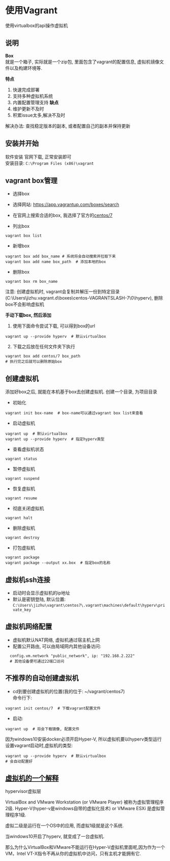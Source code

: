 # 使用Vagrant
使用virtualbox的api操作虚拟机  

## 说明

**Box**  
就是一个箱子, 实际就是一个zip包, 里面包含了vagrant的配置信息, 虚拟机镜像文件以及构建环境等.


**特点**  
1. 快速完成部署
2. 支持多种虚拟机系统
3. 内置配置管理支持
**缺点**  
1. 维护更新不及时
2. 积累issue太多,解决不及时

解决办法: 查找稳定版本的副本, 或者配置自己的副本并保持更新


## 安装并开始

软件安装
官网下载, 正常安装即可  
安装目录: `C:\Program Files (x86)\vagrant`
  

## vagrant box管理

- 选择box  
 - 选择网站: https://app.vagrantup.com/boxes/search
 - 在官网上搜索合适的box, 我选择了官方的[centos/7](https://app.vagrantup.com/centos/boxes/7)  


- 列出box
```
vagrant box list
```

- 新增box
```
vagrant box add box_name # 系统将会自动搜索并拉取下来 
vagrant box add name box_path  # 添加本地的box
```

- 删除box
```
vagrant box rm box_name
```
注意: 创建虚拟机时, vagrant会复制并解压一份到特定目录(C:\Users\jizhu\.vagrant.d\boxes\centos-VAGRANTSLASH-7\0\hyperv), 删除box不会影响虚拟机


**手动下载box, 然后添加**
1. 使用下面命令尝试下载, 可以得到box的url
 ```
vagrant up --provide hyperv  # 默认virtualbox
```
2. 下载之后放在任何文件夹下执行
 ```
 vagrant box add centos/7 box_path
 # 执行完之后就可以删除原始box
 ```

## 创建虚拟机

添加好box之后, 就能在本机基于box去创建虚拟机. 创建一个目录, 为项目目录
- 初始化
```
vagrant init box-name  # box-name可以通过vagrant box list来查看
```

- 启动虚拟机
```
vagrant up  # 默认virtualbox
vagrant up --provide hyperv  # 指定hyperv类型
```

- 查看虚拟机状态
```
vagrant status
```

- 暂停虚拟机
```
vagrant suspend
```

- 恢复虚拟机
```
vagrant resume
```

- 彻底关闭虚拟机
```
vagrant halt
```

- 删除虚拟机
```
vagrant destroy
```

- 打包虚拟机
```
vagrant package
vagrant package --output xx.box  # 指定box的名称
```

## 虚拟机ssh连接

- 启动时会显示虚拟机的ip地址
- 默认是密钥登陆, 默认位置: `C:\Users\jizhu\vagrant\centos7\.vagrant\machines\default\hyperv\private_key`

## 虚拟机网络配置
- 虚拟机默认NAT网络, 虚拟机通过宿主机上网
- 配置公开路由, 可以由局域网内其他设备访问:
```
  config.vm.network "public_network", ip: "192.168.2.222"
  # 其他设备便可通过22端口访问
```

## 不推荐的自动创建虚拟机
- cd到要创建虚拟机的位置(我的位于: ~/vagrant/centos7)  
命令行下: 
```
vagrant init centos/7  # 下载vagrant配置文件
```  
- 启动: 
```
vagrant up  # 将会下载镜像, 配置文件
```
 因为windows10安装docker必须开启Hyper-V, 所以虚拟机要以hyperv类型运行
设置vagrant启动时,虚拟机的类型: 
```
vagrant up --provide hyperv  # 默认virtualbox
# 会自动配置好
```





## [虚拟机的一个解释](https://superuser.com/questions/1208850/why-vitualbox-or-vmware-can-not-run-with-hyper-v-enabled-windows-10)
hypervisor虚拟层

VirtualBox and VMware Workstation (or VMware Player) 被称为虚拟管理程序2级.   Hyper-V(hyper-v是windows自带的虚拟化技术) or VMware ESXi 是虚拟管理程序1级. 

虚拟二级是运行在一个OS中的应用, 而虚拟1级就是这个系统. 

当windows10开启了hyperv, 就变成了一台虚拟机.

那么为什么VirtualBox和VMware不能运行在Hyper-V虚拟机里面呢,因为作为一个VM，Intel VT-X指令不再从你的虚拟机中访问，只有主机才能拥有它.





